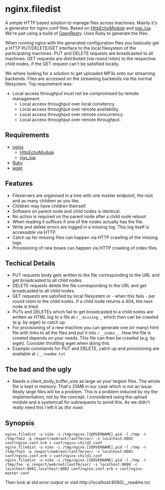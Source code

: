 nginx.filedist
==============

A simple HTTP based solution to manage files across machines. Mainly it's a generator for nginx.conf files. Based on [HttpEchoModule](http://wiki.nginx.org/HttpEchoModule) and [ngx_lua](https://github.com/chaoslawful/lua-nginx-module). We're just using a build of [OpenResty](http://openresty.org/). Uses Ruby to generate the files.

When running nginx with the generated configuration files you basically get a HTTP PUT/DELETE/GET interface to the local filesystem of the participating machines. PUT and DELETE requests are broadcasted to all machines. GET requests are distributed (via round robin) to the respective child nodes, if the GET request can't be satisfied locally.

We where looking for a solution to get uploaded MP3s onto our streaming backends. Files are accessed on the streaming backends via the normal filesystem. Top requirement was:

* Local access throughput must not be compromised by remote management:
  * Local access throughput over local consitency.
  * Local access throughput over remote availability.
  * Local access throughput over remote concurrency.
  * Local access throughput over remote throughput.

Requirements
------------

* [nginx](http://wiki.nginx.org/Main)
  * [HttpEchoModule](http://wiki.nginx.org/HttpEchoModule)
  * [ngx_lua](https://github.com/chaoslawful/lua-nginx-module)
* [Ruby](http://www.ruby-lang.org/)
* [wget](http://www.gnu.org/software/wget/)

Features
--------

* Fileservers are organised in a tree with one master endpoint, the root and as many children as you like.
* Children may have children theirself.
* Software on parent node and child nodes is identical.
* No action is required on the parent node after a child node reboot.
* When reading it suffices if one of the nodes actually has the file.
* Write and delete errors are logged in a missing log. This log itself is accessable via HTTP.
* Catch up for missing files can happen via HTTP crawling of the missing logs.
* Provisioning of new boxes can happen via HTTP crawling of index files.

Techical Details
----------------

* PUT requests body gets written to the file corresponding to the URL and get broadcasted to all child nodes.
* DELETE requests delete the file corresponding to the URL and get broadcasted to all child nodes.
* GET requests are satisfied by local filesystem or - when this fails - per round robin to the child nodes. If a child node returns a 404, the next node is tried.
* PUTs and DELETEs which fail to get broadcasted to a child nodes are written as HTML log to a file at `/__missing__` which then can be crawled (e.g. by wget) to catch up.
* For provisioning of a new machine you can generate one (or many) html file with links to all the files and put it into `/__index__`. How the file is created depends on your needs. This file can then be crawled (e.g. by wget). Consider throttling wget when doing this.
* Example commands for PUT and DELETE, catch up and provisioning are available at `/__readme.txt`

The bad and the ugly
--------------------

* Needs a client_body_buffer_size as large as your largest files. The whole file is kept in memory. That's 25MB in our case which is not an issue. Really large files will be a problem. This is a problem induced by my the implementation, not by the concept. I considered using the upload module and a systemcall for subrequests to avoid this. As we didn't really need this I left it as (for now).

Synopsis
--------

    nginx.filedist -u niko -i /tmp/nginx.[SERVERNAME].pid -l /tmp -r /tmp/foo2 -p /export/webroot/lautfm/var/ -s localhost:8082 conf/nginx.conf.erb > conf/nginx-child2.conf
    nginx.filedist -u niko -i /tmp/nginx.[SERVERNAME].pid -l /tmp -r /tmp/foo1 -p /export/webroot/lautfm/var/ -s localhost:8081 conf/nginx.conf.erb > conf/nginx-child1.conf
    nginx.filedist -u niko -i /tmp/nginx.[SERVERNAME].pid -l /tmp -r /tmp/foo -p /export/webroot/lautfm/var/ -s localhost:8080 -c localhost:8081,localhost:8082 conf/nginx.conf.erb > conf/nginx-master.conf

Then look at std error output or visit http://localhost:8080/__readme.txt.

